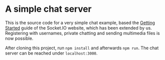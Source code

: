 # A simple chat server

This is the source code for a very simple chat example, based 
the [Getting Started](http://socket.io/get-started/chat/) guide
of the Socket.IO website, which has been extended by us. Registering with usernames, private chatting and sending multimedia files is now possible.

After cloning this project, run ```npm install``` and afterwards ```npm run```. The chat server can be reached under ```localhost:3000```.

